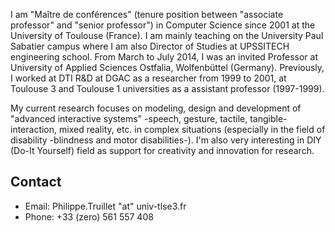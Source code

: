 I am "Maître de conférences" (tenure position between "associate professor" and "senior professor") in Computer Science since 2001 at the University of Toulouse (France). I am mainly teaching on the University Paul Sabatier campus where I am also Director of Studies at UPSSITECH engineering school.
From March to July 2014, I was an invited Professor at University of Applied Sciences Ostfalia, Wolfenbüttel (Germany).
Previously, I worked at DTI R&D at DGAC as a researcher from 1999 to 2001, at Toulouse 3 and Toulouse 1 universities as a assistant professor (1997-1999).

My current research focuses on modeling, design and development of "advanced interactive systems" -speech, gesture, tactile, tangible- interaction, mixed reality, etc. in complex situations (especially in the field of disability -blindness and motor disabilities-). I'm also very interesting in DIY (Do-It Yourself) field as support for creativity and innovation for research.


##  Contact

* Email: Philippe.Truillet "at" univ-tlse3.fr
* Phone: +33 (zero) 561 557 408
